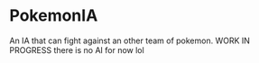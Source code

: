 # PokemonIA
An IA that can fight against an other team of pokemon.
WORK IN PROGRESS there is no AI for now lol
